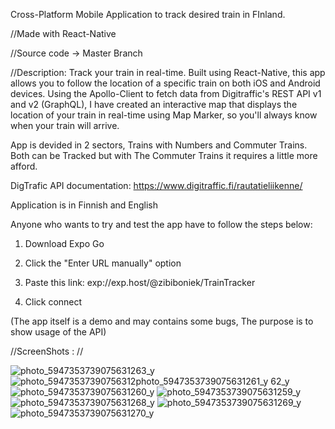 Cross-Platform Mobile Application to track desired train in FInland.

//Made with React-Native

//Source code -> Master Branch

//Description: Track your train in real-time. Built using React-Native, this app allows you to follow the location of a specific train on both iOS and Android devices. Using the Apollo-Client to fetch data from Digitraffic's REST API v1 and v2 (GraphQL), I have created an interactive map that displays the location of your train in real-time using Map Marker, so you'll always know when your train will arrive.

App is devided in 2 sectors, Trains with Numbers and Commuter Trains. Both can be Tracked but with The Commuter Trains it requires a little more afford.

DigTrafic API documentation: https://www.digitraffic.fi/rautatieliikenne/

Application is in Finnish and English

Anyone who wants to try and test the app have to follow the steps below:

1. Download Expo Go

2. Click the "Enter URL manually" option

3. Paste this link: exp://exp.host/@zibiboniek/TrainTracker

4. Click connect

(The app itself is a demo and may contains some bugs, The purpose is to show usage of the API)

//ScreenShots : // 

![photo_5947353739075631263_y](https://user-images.githubusercontent.com/94826253/214517716-f11f01fb-187a-4404-9ee3-2c0642d1da2b.jpg)
![photo_59473537390756312![photo_5947353739075631261_y](https://user-images.githubusercontent.com/94826253/214517812-c584ca07-06a0-4aef-9af1-cdd344fc93f4.jpg)
62_y](https://user-images.githubusercontent.com/94826253/214517784-2b6912aa-a28c-4e66-9847-3ad848efe940.jpg)
![photo_5947353739075631260_y](https://user-images.githubusercontent.com/94826253/214517821-ac1edbfd-f665-4af0-baf5-0a560363af8a.jpg)
![photo_5947353739075631259_y](https://user-images.githubusercontent.com/94826253/214517844-cd0b115c-7b78-4497-bd73-8b9a8cc7058a.jpg)
![photo_5947353739075631268_y](https://user-images.githubusercontent.com/94826253/214518080-03af0954-da68-482a-aa08-6512b2589ea6.jpg)
![photo_5947353739075631269_y](https://user-images.githubusercontent.com/94826253/214518087-107e65a5-0e27-4e18-9f18-a1227ff4ae06.jpg)
![photo_5947353739075631270_y](https://user-images.githubusercontent.com/94826253/214518096-b07cf6ac-06f1-4f6e-8671-9ca577aec926.jpg)
